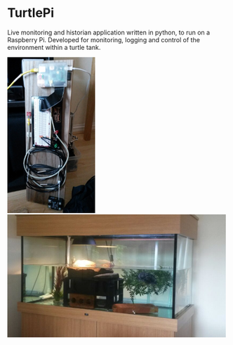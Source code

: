 TurtlePi
========

Live monitoring and historian application written in python, to run on a Raspberry Pi.
Developed for monitoring, logging and control of the environment within a turtle tank.

<img src="dev_setup.jpg" width="200" />
<img src="turtle.jpg" height="280" />